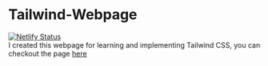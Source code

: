 # Tailwind-Webpage
[![Netlify Status](https://api.netlify.com/api/v1/badges/8b714af6-cff3-42c2-8834-84b3b9e1d5f2/deploy-status)](https://app.netlify.com/sites/yumyum-food/deploys)\
I created this webpage for learning and implementing Tailwind CSS, you can checkout the page [here]()
